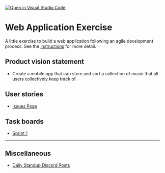 [![Open in Visual Studio Code](https://classroom.github.com/assets/open-in-vscode-c66648af7eb3fe8bc4f294546bfd86ef473780cde1dea487d3c4ff354943c9ae.svg)](https://classroom.github.com/online_ide?assignment_repo_id=8874491&assignment_repo_type=AssignmentRepo)
# Web Application Exercise

A little exercise to build a web application following an agile development process. See the [instructions](instructions.md) for more detail.

## Product vision statement

* Create a mobile app that can store and sort a collection of music that all users collectively keep track of.

## User stories

* [Issues Page](https://github.com/software-students-fall2022/web-app-exercise-team-6-1/issues)

## Task boards

* [Sprint 1](https://github.com/orgs/software-students-fall2022/projects/15)

---

## Miscellaneous

* [Daily Standup Discord Posts](https://discord.com/channels/1014892538601152572/1031265004298715276)